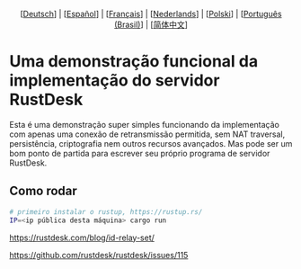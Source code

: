 <p align="center">
  [<a href="README-DE.md">Deutsch</a>] | [<a href="README-ES.md">Español</a>] | [<a href="README-FR.md">Français</a>] | [<a href="README-NL.md">Nederlands</a>] | [<a href="README-PL.md">Polski</a>] | [<a href="README-PTBR.md">Português (Brasil)</a>] | [<a href="README-ZH.md">简体中文</a>] <br>
</p>

# Uma demonstração funcional da implementação do servidor RustDesk
Esta é uma demonstração super simples funcionando da implementação com apenas uma conexão de retransmissão permitida, sem NAT traversal, persistência, criptografia nem outros recursos avançados. Mas pode ser um bom ponto de partida para escrever seu próprio programa de servidor RustDesk.

## Como rodar
```bash
# primeiro instalar o rustup, https://rustup.rs/
IP=<ip pública desta máquina> cargo run
```

https://rustdesk.com/blog/id-relay-set/

https://github.com/rustdesk/rustdesk/issues/115

